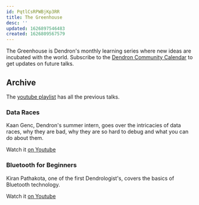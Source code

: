 ```yaml
---
id: PqtlCsRPWBjKp3RR
title: The Greenhouse
desc: ''
updated: 1626897546483
created: 1626809567579
---
```


The Greenhouse is Dendron's monthly learning series where new ideas are incubated with the world. Subscribe to the [Dendron Community Calendar](https://calendar.google.com/calendar/u/0/r/settings/calendar/MHM4NGhrbWdrYjRwNjk5YWhnaWNxMGoxNm9AZ3JvdXAuY2FsZW5kYXIuZ29vZ2xlLmNvbQ?cid=MHM4NGhrbWdrYjRwNjk5YWhnaWNxMGoxNm9AZ3JvdXAuY2FsZW5kYXIuZ29vZ2xlLmNvbQ) to get updates on future talks. 

## Archive

The [youtube playlist](https://www.youtube.com/playlist?list=PLrXlRqY7c8J-lPtS82muQd4VD8pR7Vn4E) has all the previous talks. 

### Data Races

Kaan Genc, Dendron's summer intern, goes over the intricacies of data races, why they are bad, why they are so hard to debug and what you can do about them. 

Watch it [on Youtube](https://www.youtube.com/watch?v=iIuzWkSlZd8&list=PLrXlRqY7c8J-lPtS82muQd4VD8pR7Vn4E&index=3) 

### Bluetooth for Beginners

Kiran Pathakota, one of the first Dendrologist's, covers the basics of Bluetooth technology. 

Watch it [on Youtube](https://www.youtube.com/watch?v=gzJdYicUjUs&list=PLrXlRqY7c8J-lPtS82muQd4VD8pR7Vn4E&index=1)